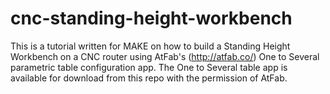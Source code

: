 cnc-standing-height-workbench
=============================

This is a tutorial written for MAKE on how to build a Standing Height Workbench on a CNC router using AtFab's (http://atfab.co/) One to Several parametric table configuration app.  The One to Several table app is available for download from this repo with the permission of AtFab. 
